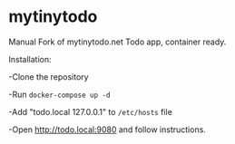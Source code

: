 # mytinytodo
Manual Fork of mytinytodo.net Todo app, container ready.

Installation:

-Clone the repository

-Run `docker-compose up -d`

-Add "todo.local 127.0.0.1" to `/etc/hosts` file

-Open http://todo.local:9080 and follow instructions.
